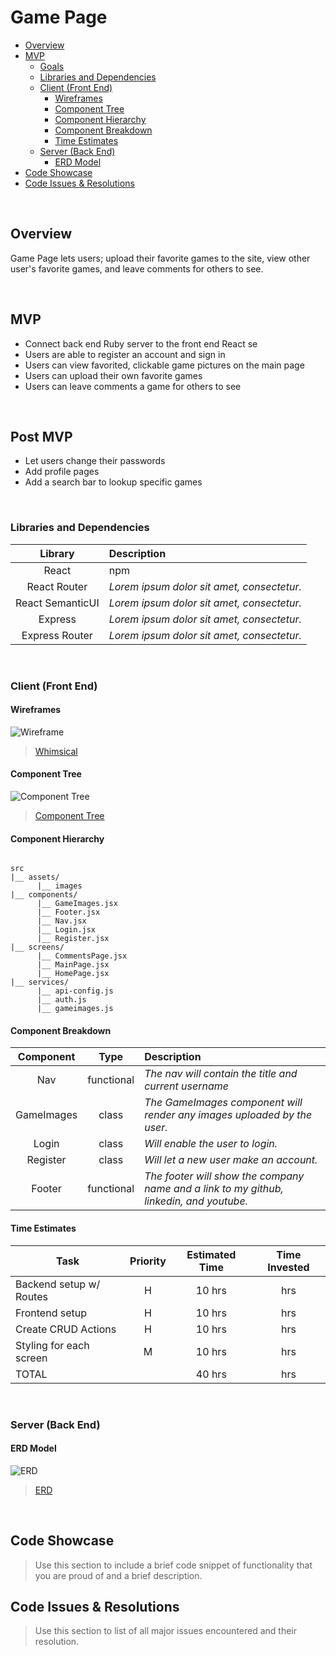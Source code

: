 # Game Page

- [Overview](#overview)
- [MVP](#mvp)
  - [Goals](#goals) 
  - [Libraries and Dependencies](#libraries-and-dependencies)
  - [Client (Front End)](#client-front-end)
    - [Wireframes](#wireframes)
    - [Component Tree](#component-tree)
    - [Component Hierarchy](#component-hierarchy)
    - [Component Breakdown](#component-breakdown)
    - [Time Estimates](#time-estimates)
  - [Server (Back End)](#server-back-end)
    - [ERD Model](#erd-model)
- [Code Showcase](#code-showcase)
- [Code Issues & Resolutions](#code-issues--resolutions)

<br>

## Overview

Game Page lets users; upload their favorite games to the site, view other user's favorite games, and leave comments for others to see.

<br>

## MVP

- Connect back end Ruby server to the front end React se
- Users are able to register an account and sign in
- Users can view favorited, clickable game pictures on the main page
- Users can upload their own favorite games
- Users can leave comments a game for others to see

<br>

## Post MVP

- Let users change their passwords
- Add profile pages
- Add a search bar to lookup specific games

<br>

### Libraries and Dependencies

|     Library      | Description                                |
| :--------------: | :----------------------------------------- |
|      React       | npm  |
|   React Router   | _Lorem ipsum dolor sit amet, consectetur._ |
| React SemanticUI | _Lorem ipsum dolor sit amet, consectetur._ |
|     Express      | _Lorem ipsum dolor sit amet, consectetur._ |
|  Express Router  | _Lorem ipsum dolor sit amet, consectetur._ |

<br>

### Client (Front End)

#### Wireframes

<img src="https://github.com/Obsidian609/tobecontinued/blob/main/assets/Screenshot (35).png" alt="Wireframe">

> <a href="https://whimsical.com/V6dYWhoD8YpwsHFnkWB14N">Whimsical</a>

#### Component Tree

<img src="https://github.com/Obsidian609/tobecontinued/blob/main/assets/Screenshot (38).png" alt="Component Tree">

> <a href="https://whimsical.com/DdqVP7k6gXAFa19fttDLqT">Component Tree</a>

#### Component Hierarchy

``` structure

src
|__ assets/
      |__ images
|__ components/
      |__ GameImages.jsx
      |__ Footer.jsx
      |__ Nav.jsx
      |__ Login.jsx
      |__ Register.jsx
|__ screens/
      |__ CommentsPage.jsx
      |__ MainPage.jsx
      |__ HomePage.jsx
|__ services/
      |__ api-config.js
      |__ auth.js
      |__ gameimages.js
```

#### Component Breakdown

|  Component   |    Type    | Description                                                      |
| :----------: | :--------: | :--------------------------------------------------------------- |
|    Nav    | functional | _The nav will contain the title and current username_               |
|  GameImages  | class | _The GameImages component will render any images uploaded by the user._       |
|   Login    |   class    | _Will enable the user to login._      |
| Register | class | _Will let a new user make an account._                 |
|    Footer    | functional | _The footer will show the company name and a link to my github, linkedin, and youtube._ |

#### Time Estimates

| Task                | Priority | Estimated Time | Time Invested |
| ------------------- | :------: | :------------: | :-----------: |
| Backend setup w/ Routes    |    H     |     10 hrs      |      hrs     |
| Frontend setup |    H     |     10 hrs      |      hrs     |
| Create CRUD Actions |    H     |     10 hrs      |      hrs     |
| Styling for each screen |    M     |     10 hrs      |      hrs     |
| TOTAL               |          |     40 hrs      |      hrs     |

<br>

### Server (Back End)

#### ERD Model

<img src="https://github.com/Obsidian609/tobecontinued/blob/main/assets/Screenshot (39).png" alt="ERD">

> <a href="https://drive.google.com/file/d/1objnch9mzVW8NMZ6QdCJhyT3PN8D8hqY/view?usp=sharing">ERD</a>

<br>

## Code Showcase

> Use this section to include a brief code snippet of functionality that you are proud of and a brief description.

## Code Issues & Resolutions

> Use this section to list of all major issues encountered and their resolution.
                
